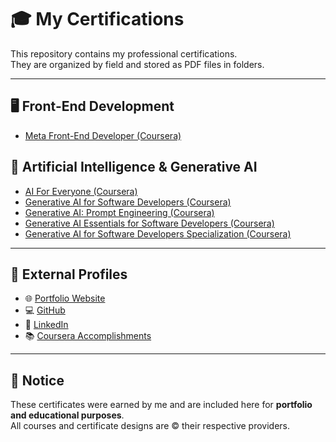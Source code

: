 # 🎓 My Certifications

This repository contains my professional certifications.  
They are organized by field and stored as PDF files in folders.

---

## 🖥️ Front-End Development
- [Meta Front-End Developer (Coursera)](https://coursera.org/share/b038d7a6ca41c94afc599e74a70a713d)

## 🤖 Artificial Intelligence & Generative AI
- [AI For Everyone (Coursera)](./Coursera/ai_for_everyone.pdf)
- [Generative AI for Software Developers (Coursera)](./Coursera/generative_ai_software.pdf)
- [Generative AI: Prompt Engineering (Coursera)](./Coursera/prompt_engineering.pdf)
- [Generative AI Essentials for Software Developers (Coursera)](./Coursera/generative_ai_essentials.pdf)
- [Generative AI for Software Developers Specialization (Coursera)](./Coursera/generative_ai_specialization.pdf)

---

## 🔗 External Profiles
- 🌐 [Portfolio Website](https://ayesandarmin.info/)  
- 💻 [GitHub](https://github.com/AyeSandarMin)  
- 🔗 [LinkedIn](https://www.linkedin.com/in/aye-sandar-min/)  
- 📚 [Coursera Accomplishments](https://www.coursera.org/user/d212ca4278028cca8f29cee6e258caed) 

---

## 📜 Notice
These certificates were earned by me and are included here for **portfolio and educational purposes**.  
All courses and certificate designs are © their respective providers.
